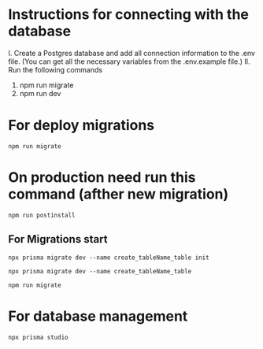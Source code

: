 # Instructions for connecting with the database

I. Create a Postgres database and add all connection information to the .env file.
(You can get all the necessary variables from the .env.example file.)
II. Run the following commands

1. npm run migrate
2. npm run dev

# For deploy migrations

`npm run migrate`

# On production need run this command (afther new migration)

`npm run postinstall`

## For Migrations start

<!-- create first migration -->

`npx prisma migrate dev --name create_tableName_table init`

<!-- create new migration -->

`npx prisma migrate dev --name create_tableName_table`

<!-- run migration -->

`npm run migrate`

# For database management

`npx prisma studio`
